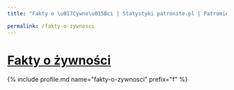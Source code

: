 ```yaml
---
title: "Fakty o \u017Cywno\u015Bci | Statystyki patronite.pl | Patromierz"

permalink: /fakty-o-zywnosci
---
```


# [Fakty o żywności](https://patronite.pl/fakty-o-zywnosci)

{% include profile.md name="fakty-o-zywnosci" prefix="f" %}
